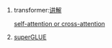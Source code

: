 1. transformer:[讲解](https://towardsdatascience.com/illustrated-guide-to-transformers-step-by-step-explanation-f74876522bc0)      

   [self-attention or cross-attention](https://www.coursera.org/lecture/machine-learning-duke/cross-attention-in-the-sequence-to-sequence-model-oajUR)
2. [superGLUE](https://cloud.tencent.com/developer/article/1487882)
